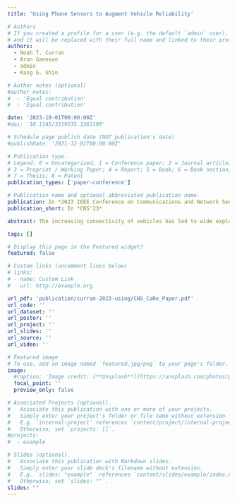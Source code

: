 ```yaml
---
title: 'Using Phone Sensors to Augment Vehicle Reliability'

# Authors
# If you created a profile for a user (e.g. the default `admin` user), write the username (folder name) here
# and it will be replaced with their full name and linked to their profile.
authors:
  - Noah T. Curran
  - Arun Ganesan
  - admin
  - Kang G. Shin

# Author notes (optional)
#author_notes:
#  - 'Equal contribution'
#  - 'Equal contribution'

date: '2023-10-01T00:00:00Z'
#doi: '10.1145/3319535.3363190'

# Schedule page publish date (NOT publication's date).
#publishDate: '2021-12-01T00:00:00Z'

# Publication type.
# Legend: 0 = Uncategorized; 1 = Conference paper; 2 = Journal article;
# 3 = Preprint / Working Paper; 4 = Report; 5 = Book; 6 = Book section;
# 7 = Thesis; 8 = Patent
publication_types: ['paper-conference']

# Publication name and optional abbreviated publication name.
publication: In *2023 IEEE Conference on Communications and Network Security (CNS)*
publication_short: In *CNS'23*

abstract: The increasing connectivity of vehicles has led to wide exploitation of their vulnerability/unreliability surface. As a result, the security and reliability of vehicle sensor information has become a pressing concern because of the importance of sensor information to vehicular functions. To address this concern, state-of-the-art anomaly detectors validate vehicle sensors via the information internal to a vehicle. However, they are still prone to data unreliability as vehicles are built with little to no sensor redundancy. To further enhance the reliability of vehicle sensors, we present CaRe 1 which uses the driver’s smartphone as an external source of sensor redundancy for detecting vehicle sensor anomalies. CaRe uses sensing capabilities available in smartphones to estimate vehicle sensor values and ensures smartphone sensing to be resilient to common phone usage to improve the accuracy of estimations. It logs anomalies and informs the driver of detected anomalies to limp home and/or to inspect later. Using injections on vehicle sensor traces, CaRe is empirically shown to detect anomalies from 5 safety-critical vehicle sensors with high true positive rates (for sudden injections, range from 97.33% for speed to 90.08% for gear) while keeping the false positive rates very low (almost always less than 1%). CaRe can estimate vehicle sensors and detect anomalies with low computational overhead (≈ 8% CPU usage) and low time latency (bottlenecked by the sensor refresh rate). 1 Pronounced like “care,” CaRe stands for “Car Reliability.”

tags: []

# Display this page in the Featured widget?
featured: false

# Custom links (uncomment lines below)
# links:
# - name: Custom Link
#   url: http://example.org

url_pdf: 'publication/curran-2023-using/CNS_CaRe_Paper.pdf'
url_code: ''
url_dataset: ''
url_poster: ''
url_project: ''
url_slides: ''
url_source: ''
url_video: ''

# Featured image
# To use, add an image named `featured.jpg/png` to your page's folder.
image:
  #caption: 'Image credit: [**Unsplash**](https://unsplash.com/photos/pLCdAaMFLTE)'
  focal_point: ''
  preview_only: false

# Associated Projects (optional).
#   Associate this publication with one or more of your projects.
#   Simply enter your project's folder or file name without extension.
#   E.g. `internal-project` references `content/project/internal-project/index.md`.
#   Otherwise, set `projects: []`.
#projects:
#  - example

# Slides (optional).
#   Associate this publication with Markdown slides.
#   Simply enter your slide deck's filename without extension.
#   E.g. `slides: "example"` references `content/slides/example/index.md`.
#   Otherwise, set `slides: ""`.
slides: ""
---
```



